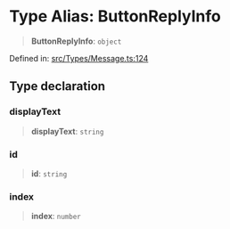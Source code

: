 # Type Alias: ButtonReplyInfo

> **ButtonReplyInfo**: `object`

Defined in: [src/Types/Message.ts:124](https://github.com/WhiskeySockets/Baileys/blob/2fdabb7f387029b680a2c5e056c7022c25b0f110/src/Types/Message.ts#L124)

## Type declaration

### displayText

> **displayText**: `string`

### id

> **id**: `string`

### index

> **index**: `number`
